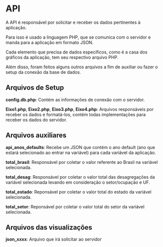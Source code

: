 # API

A API é responsável por solicitar e receber os dados pertinentes à aplicação.

Para isso é usado a linguagem PHP, que se comunica com o servidor e manda para a aplicação em formato JSON.

Cada elemento que precisa de dados específicos, como é a casa dos gráficos da aplicação, tem seu respectivo arquivo PHP.

Além disso, foram feitos alguns outros arquivos a fim de auxiliar ou fazer o setup da conexão da base de dados.

## Arquivos de Setup

**config.db.php**: Contém as informações de conexão com o servidor.

**Eixo1.php**, **Eixo2.php**, **Eixo3.php**, **Eixo4.php**: Arquivos responsáveis por receber os dados e formatá-los, contém todas implementações para receber os dados do servidor.

## Arquivos auxiliares

**api_anos_defaults**: Recebe um JSON que contém o ano default (ano que estará selecionado ao entrar na variável) para cada variável da aplicação.

**total_brasil**: Responsável por coletar o valor referente ao Brasil na variável selecionada.

**total_desag**: Responsável por coletar o valor total das desagregações da variável selecionada levando em consideração o setor/ocupação e UF.

**total_estado**: Reponsável por coletar o valor total do estado da variável selecionada.

**total_setor**: Reponsável por coletar o valor total do setor da variável selecionada.

## Arquivos das visualizações

**json_xxxx**: Arquivo que irá solicitar ao servidor 




